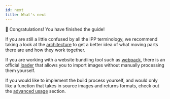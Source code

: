 ```yaml
---
id: next
title: What's next
---
```


🎉 Congratulations! You have finished the guide!

If you are still a little confused by all the IPP terminology, we recommend taking a look at the
[architecture](../concept/architecture.mdx) to get a better idea of what moving parts there are and
how they work together.

If you are working with a website bundling tool such as [webpack][webpack], there is an official
[loader](../webpack/overview.md) that allows you to import images without manually processing them
yourself.

If you would like to implement the build process yourself, and would only like a function that takes
in source images and returns formats, check out the [advanced usage](../advanced/overview.mdx)
section.

[webpack]: https://webpack.js.org/
